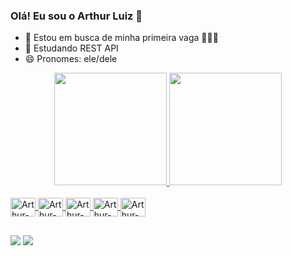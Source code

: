 ### Olá! Eu sou o Arthur Luiz 👋

- 🔭 Estou em busca de minha primeira vaga 👨🏻‍💻
- 🌱 Estudando REST API
- 😄 Pronomes: ele/dele

<div align="center">
  <a href="https://github.com/ArthurLuizS">
  <img height="180em" src="https://github-readme-stats.vercel.app/api?username=ArthurLuizS&show_icons=true&theme=dark&include_all_commits=true&count_private=true"/>
  <img height="180em" src="https://github-readme-stats.vercel.app/api/top-langs/?username=ArthurLuizS&layout=compact&langs_count=7&theme=dark"/>
</div>
 
  <div style="display: inline_block"><br>
    <img align="center" alt="Arthur-Java" height="30" width="40" src="https://cdn.jsdelivr.net/gh/devicons/devicon/icons/java/java-original.svg">
     <img align="center" alt="Arthur-Js" height="30" width="40" src="https://cdn.jsdelivr.net/gh/devicons/devicon/icons/javascript/javascript-original.svg">
     <img align="center" alt="Arthur-HTML" height="30" width="40" src="https://cdn.jsdelivr.net/gh/devicons/devicon/icons/html5/html5-plain-wordmark.svg">
     <img align="center" alt="Arthur-CSS" height="30" width="40" src="https://cdn.jsdelivr.net/gh/devicons/devicon/icons/css3/css3-plain-wordmark.svg">
     <img align="center" alt="Arthur-React" height="30" width="40" src="https://cdn.jsdelivr.net/gh/devicons/devicon/icons/react/react-original-wordmark.svg">
  </div>
  
  ##
  
  <div>
     <a href = "mailto:arthurluiz36@gmail.com"><img src="https://img.shields.io/badge/Gmail-D14836?style=for-the-badge&logo=gmail&logoColor=white" target="_blank"></a>
  <a href="https://www.linkedin.com/in/arthur-luiz-461920180/" target="_blank"><img src="https://img.shields.io/badge/-LinkedIn-%230077B5?style=for-the-badge&logo=linkedin&logoColor=white" target="_blank"></a> 
  </div>
